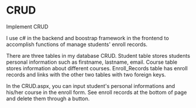 # CRUD

Implement CRUD

I use c# in the backend and boostrap framework in the frontend 
to accomplish functions of manage students' enroll records.

There are three tables in my database CRUD. 
Student table stores students personal information such as firstname, lastname, email.
Course table stores information about different courses. 
Enroll_Records table has enroll records and links with the other two tables with two foreign keys. 

In the CRUD.aspx, you can input student's personal informations and his/her course in the enroll form.
See enroll records at the bottom of page and delete them through a button. 


